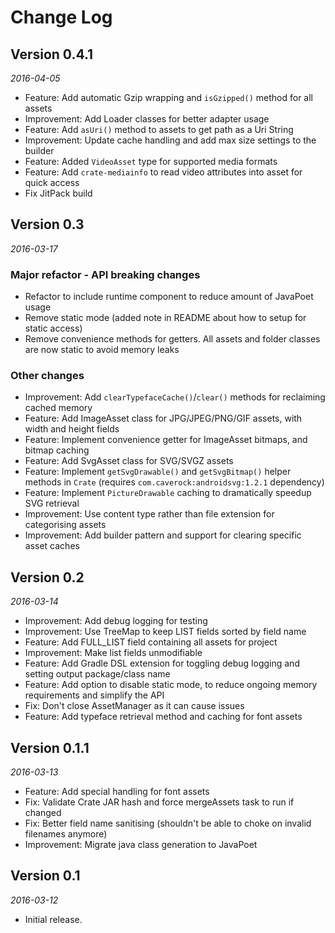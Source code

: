Change Log
==========

## Version 0.4.1

_2016-04-05_

 *  Feature: Add automatic Gzip wrapping and `isGzipped()` method for all assets
 *  Improvement: Add Loader classes for better adapter usage
 *  Feature: Add `asUri()` method to assets to get path as a Uri String
 *  Improvement: Update cache handling and add max size settings to the builder
 *  Feature: Added `VideoAsset` type for supported media formats
 *  Feature: Add `crate-mediainfo` to read video attributes into asset for quick access
 *  Fix JitPack build

## Version 0.3

_2016-03-17_

### Major refactor - API breaking changes

 *  Refactor to include runtime component to reduce amount of JavaPoet usage
 *  Remove static mode (added note in README about how to setup for static access)
 *  Remove convenience methods for getters. All assets and folder classes are now static to avoid memory leaks

### Other changes

 *  Improvement: Add `clearTypefaceCache()`/`clear()` methods for reclaiming cached memory
 *  Feature: Add ImageAsset class for JPG/JPEG/PNG/GIF assets, with width and height fields
 *  Feature: Implement convenience getter for ImageAsset bitmaps, and bitmap caching
 *  Feature: Add SvgAsset class for SVG/SVGZ assets
 *  Feature: Implement `getSvgDrawable()` and `getSvgBitmap()` helper methods in `Crate` (requires `com.caverock:androidsvg:1.2.1` dependency)
 *  Feature: Implement `PictureDrawable` caching to dramatically speedup SVG retrieval
 *  Improvement: Use content type rather than file extension for categorising assets
 *  Improvement: Add builder pattern and support for clearing specific asset caches


## Version 0.2

_2016-03-14_

 *  Improvement: Add debug logging for testing
 *  Improvement: Use TreeMap to keep LIST fields sorted by field name
 *  Feature: Add FULL_LIST field containing all assets for project
 *  Improvement: Make list fields unmodifiable
 *  Feature: Add Gradle DSL extension for toggling debug logging and setting output package/class name
 *  Feature: Add option to disable static mode, to reduce ongoing memory requirements and simplify the API
 *  Fix: Don't close AssetManager as it can cause issues
 *  Feature: Add typeface retrieval method and caching for font assets


## Version 0.1.1

_2016-03-13_

 *  Feature: Add special handling for font assets
 *  Fix: Validate Crate JAR hash and force mergeAssets task to run if changed
 *  Fix: Better field name sanitising (shouldn't be able to choke on invalid filenames anymore)
 *  Improvement: Migrate java class generation to JavaPoet


## Version 0.1

_2016-03-12_

 *  Initial release.
